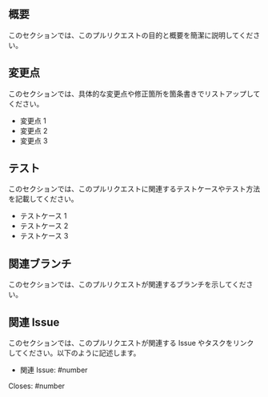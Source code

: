## 概要

このセクションでは、このプルリクエストの目的と概要を簡潔に説明してください。

## 変更点

このセクションでは、具体的な変更点や修正箇所を箇条書きでリストアップしてください。

- 変更点 1
- 変更点 2
- 変更点 3

## テスト

このセクションでは、このプルリクエストに関連するテストケースやテスト方法を記載してください。

- テストケース 1
- テストケース 2
- テストケース 3

## 関連ブランチ

このセクションでは、このプルリクエストが関連するブランチを示してください。

## 関連 Issue

このセクションでは、このプルリクエストが関連する Issue やタスクをリンクしてください。以下のように記述します。

- 関連 Issue: #number

Closes: #number
